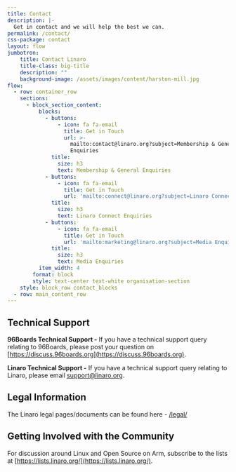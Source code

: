 ```yaml
---
title: Contact
description: |-
  Get in contact and we will help the best we can.
permalink: /contact/
css-package: contact
layout: flow
jumbotron:
    title: Contact Linaro
    title-class: big-title
    description: ""
    background-image: /assets/images/content/harston-mill.jpg
flow:
  - row: container_row
    sections:
      - block_section_content:
          blocks:
            - buttons:
                - icon: fa fa-email
                  title: Get in Touch
                  url: >-
                    mailto:contact@linaro.org?subject=Membership & General
                    Enquiries
              title:
                size: h3
                text: Membership & General Enquiries
            - buttons:
                - icon: fa fa-email
                  title: Get in Touch
                  url: 'mailto:connect@linaro.org?subject=Linaro Connect Enquiries'
              title:
                size: h3
                text: Linaro Connect Enquiries
            - buttons:
                - icon: fa fa-email
                  title: Get in Touch
                  url: 'mailto:marketing@linaro.org?subject=Media Enquiries'
              title:
                size: h3
                text: Media Enquiries
          item_width: 4
        format: block
        style: text-center text-white organisation-section
    style: block_row contact_blocks
  - row: main_content_row
---
```

## Technical Support

**96Boards Technical Support -** If you have a technical support query relating to 96Boards, please post your question on [https://discuss.96boards.org](https://discuss.96boards.org).

**Linaro Technical Support -** If you have a technical support query relating to Linaro, please email [support@linaro.org](mailto:support@linaro.org).

## Legal Information

The Linaro legal pages/documents can be found here - [/legal/](https://www.linaro.org/legal)

## Getting Involved with the Community

For discussion around Linux and Open Source on Arm, subscribe to the lists at [https://lists.linaro.org/](https://lists.linaro.org/).
